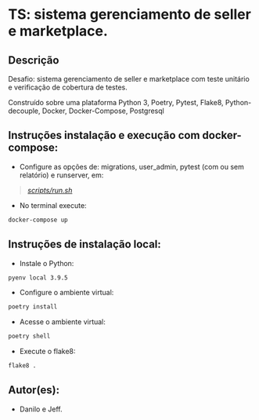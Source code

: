 # TS: sistema gerenciamento de seller e marketplace.

## Descrição

Desafio: sistema gerenciamento de seller e marketplace com teste unitário e verificação de cobertura de testes.

Construído sobre uma plataforma Python 3, Poetry, Pytest, Flake8, Python-decouple, Docker, Docker-Compose, Postgresql

## Instruções instalação e execução com docker-compose:

- Configure as opções de: migrations, user_admin, pytest (com ou sem relatório) e runserver, em:

> *[scripts/run.sh](https://github.com/danilovbarbosa/TS-seller-marketplace/blob/main/scripts/run.sh)*

- No terminal execute:

```sh
docker-compose up
```

## Instruções de instalação local:

- Instale o Python:

```sh
pyenv local 3.9.5
```

- Configure o ambiente virtual:

```sh
poetry install
```

- Acesse o ambiente virtual:

```sh
poetry shell
```

- Execute o flake8:

```sh
flake8 .
```

## Autor(es):
- Danilo e Jeff.